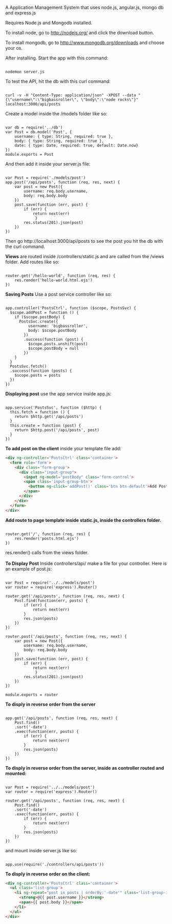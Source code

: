 A Application Management System that uses node.js, angular.js, mongo db and express.js

Requires Node.js and Mongodb installed.

To install node, go to http://nodejs.org/ and click the download button.

To install mongodb, go to http://www.mongodb.org/downloads and choose your os. 

After installing. Start the app with this command:
<pre><code>
nodemon server.js
</code></pre>
To test the API, hit the db with this curl command:
<pre><code>
curl -v -H "Content-Type: application/json" -XPOST --data "{\"username\":\"bigbassroller\", \"body\":\"node rocks\"}" localhost:3000/api/posts</code></pre>

Create a model inside the /models folder like so:<br>
<pre><code>
var db = require('../db')
var Post = db.model('Post', {
	username: { type: String, required: true },
	body: { type: String, required: true },
	date: { type: Date, required: true, default: Date.now}
})
module.exports = Post
</code></pre>

And then add it inside your server.js file:<br>

<pre><code>
var Post = require('./models/post')
app.post('/api/posts', function (req, res, next) {
	var post = new Post({
		username: req.body.username,
		body: req.body.body
	})
	post.save(function (err, post) {
		if (err) { 
			return next(err)
			 }
		res.status(201).json(post)
	})
})
</code></pre>

Then go http://localhost:3000/api/posts to see the post you hit the db with the curl command.

<strong>Views</strong> are routed inside /controllers/static.js and are called from the /views folder. Add routes like so:
<pre><code>
router.get('/hello-world', function (req, res) {
	res.render('hello-world.html.ejs')
})
</code></pre>
<strong>Saving Posts</strong> Use a post service controller like so:
<pre><code> 
app.controller('PostsCtrl', function ($scope, PostsSvc) {
  $scope.addPost = function () {
    if ($scope.postBody) {
      PostsSvc.create({
          username: 'bigbassroller',
          body: $scope.postBody
        })
        .success(function (post) {
          $scope.posts.unshift(post)
          $scope.postBody = null
        })
    }
  }
  PostsSvc.fetch()
  .success(function (posts) {
    $scope.posts = posts
  })
})
</code></pre>
<strong>Displaying post</strong> use the app service inside app.js:
<pre><code>
app.service('PostsSvc', function ($http) {
  this.fetch = function () {
    return $http.get('/api/posts')
  }
  this.create = function (post) {
    return $http.post('/api/posts', post)
  }
})
</code></pre>
<strong>To add post on the client</strong> inside your template file add:
```HTML
<div ng-controller='PostsCtrl' class='container'>
  <form role='form'>
    <div class='form-group'>
      <div class="input-group">
        <input ng-model="postBody" class='form-control'>
        <span class='input-group-btn'>
          <button ng-click='addPost()' class='btn btn-default'>Add Post</button>
        </span>
      </div>
    </div>
  </form>
</div>
```
<strong>Add route to page template inside static.js, inside the controllers folder.</strong>
<pre><code>
router.get('/', function (req, res) {
	res.render('posts.html.ejs')
})
</code></pre>
res.render() calls from the views folder.<br><br>
<strong>To Display Post</strong> Inside controllers/api/ make a file for your controller. Here is an example of post.js:
<pre><code>
var Post = require('../../models/post')
var router = require('express').Router()

router.get('/api/posts', function (req, res, next) {
	Post.find(function(err, posts) {
		if (err) {
			return next(err)
		} 
		res.json(posts)
	})
})

router.post('/api/posts', function (req, res, next) {
	var post = new Post({
		username: req.body.username,
		body: req.body.body
	})
	post.save(function (err, post) {
		if (err) { 
			return next(err)
			 }
		res.status(201).json(post)
	})
})

module.exports = router
</code></pre>
<strong>To disply in reverse order from the server</strong>
<pre><code>
app.get('/api/posts', function (req, res, next) {
	Post.find()
	.sort('-date')
	.exec(function(err, posts) {
		if (err) {
			return next(err)
		}
		res.json(posts)
	})
})
</code></pre>
<strong>To disply in reverse order from the server, inside as controller routed and mounted:</strong>
<pre><code>
var Post = require('../../models/post')
var router = require('express').Router()

router.get('/api/posts', function (req, res, next) {
	Post.find()
	.sort('-date')
	.exec(function(err, posts) {
		if (err) {
			return next(err)
		}
		res.json(posts)
	})
})
</code></pre>
and mount inside server.js like so:
<pre><code>
app.use(require('./controllers/api/posts'))	
</code></pre>

<strong>To disply in reverse order on the client:</strong>
```HTML
<div ng-controller='PostsCtrl' class='container'>
  <ul class='list-group'>
    <li ng-repeat="post in posts | orderBy:'-date'" class='list-group-item'>
      <strong>@{{ post.username }}</strong>
      <span>{{ post.body }}</span>
    </li>
  </ul>
</div>
```